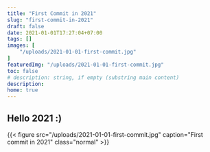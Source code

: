 ```yaml
---
title: "First Commit in 2021"
slug: "first-commit-in-2021"
draft: false
date: 2021-01-01T17:27:04+07:00
tags: []
images: [
    "/uploads/2021-01-01-first-commit.jpg"
]
featuredImg: "/uploads/2021-01-01-first-commit.jpg"
toc: false
# description: string, if empty (substring main content)
description:
home: true
---
```


## Hello 2021 :)

{{< figure src="/uploads/2021-01-01-first-commit.jpg" caption="First commit in 2021" class="normal" >}}
